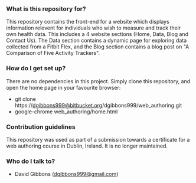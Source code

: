 ### What is this repository for? ###

This repository contains the front-end for a website which displays information relevent for individuals who wish to measure and track their own health data. This includes a 4 website sections (Home, Data, Blog and Contact Us). The Data section contains a dynamic page for exploring data collected from a Fitbit Flex, and the Blog section contains a blog post on "A Comparison of Five Activity Trackers".

### How do I get set up? ###
There are no dependencies in this project. Simply clone this repository, and open the home page in your favourite browser:

* git clone https://dgibbons999@bitbucket.org/dgibbons999/web_authoring.git
* google-chrome web_authoring/home.html

### Contribution guidelines ###

This repository was used as part of a submission towards a certificate for a web authoring course in Dublin, Ireland. It is no longer maintained.

### Who do I talk to? ###

* David Gibbons (dgibbons999@gmail.com)